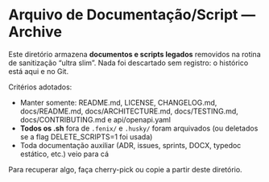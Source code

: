 # Arquivo de Documentação/Script — Archive

Este diretório armazena **documentos e scripts legados** removidos na rotina de sanitização “ultra slim”.
Nada foi descartado sem registro: o histórico está aqui e no Git.

Critérios adotados:

- Manter somente: README.md, LICENSE, CHANGELOG.md, docs/README.md, docs/ARCHITECTURE.md, docs/TESTING.md, docs/CONTRIBUTING.md e api/openapi.yaml
- **Todos os .sh** fora de `.fenix/` e `.husky/` foram arquivados (ou deletados se a flag DELETE_SCRIPTS=1 foi usada)
- Toda documentação auxiliar (ADR, issues, sprints, DOCX, typedoc estático, etc.) veio para cá

Para recuperar algo, faça cherry-pick ou copie a partir deste diretório.
